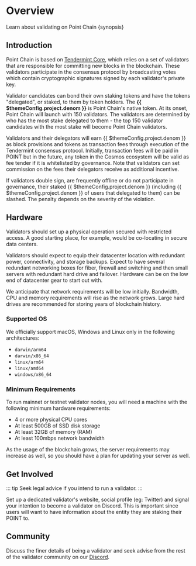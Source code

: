 <!--
order: 1
-->

# Overview

Learn about validating on Point Chain {synopsis}

## Introduction

Point Chain is based on [Tendermint Core](https://github.com/tendermint/tendermint/blob/master/docs/introduction/what-is-tendermint.md), which relies on a set of validators that are responsible for committing new blocks in the blockchain. These validators participate in the consensus protocol by broadcasting votes which contain cryptographic signatures signed by each validator's private key.

Validator candidates can bond their own staking tokens and have the tokens "delegated", or staked, to them by token holders. The **{{ $themeConfig.project.denom }}** is Point Chain's native token. At its onset, Point Chain will launch with 150 validators. The validators are determined by who has the most stake delegated to them - the top 150 validator candidates with the most stake will become Point Chain validators.

Validators and their delegators will earn {{ $themeConfig.project.denom }} as block provisions and tokens as transaction fees through execution of the Tendermint consensus protocol. Initially, transaction fees will be paid in POINT but in the future, any token in the Cosmos ecosystem will be valid as fee tender if it is whitelisted by governance. Note that validators can set commission on the fees their delegators receive as additional incentive.

If validators double sign, are frequently offline or do not participate in governance, their staked {{ $themeConfig.project.denom }} (including {{ $themeConfig.project.denom }} of users that delegated to them) can be slashed. The penalty depends on the severity of the violation.

## Hardware

Validators should set up a physical operation secured with restricted access. A good starting place, for example, would be co-locating in secure data centers.

Validators should expect to equip their datacenter location with redundant power, connectivity, and storage backups. Expect to have several redundant networking boxes for fiber, firewall and switching and then small servers with redundant hard drive and failover. Hardware can be on the low end of datacenter gear to start out with.

We anticipate that network requirements will be low initially. Bandwidth, CPU and memory requirements will rise as the network grows. Large hard drives are recommended for storing years of blockchain history.

### Supported OS

We officially support macOS, Windows and Linux only in the following architectures:

* `darwin/arm64`
* `darwin/x86_64`
* `linux/arm64`
* `linux/amd64`
* `windows/x86_64`

### Minimum Requirements

To run mainnet or testnet validator nodes, you will need a machine with the following minimum hardware requirements:

* 4 or more physical CPU cores
* At least 500GB of SSD disk storage
* At least 32GB of memory (RAM)
* At least 100mbps network bandwidth

As the usage of the blockchain grows, the server requirements may increase as well, so you should have a plan for updating your server as well.

## Get Involved

::: tip
Seek legal advice if you intend to run a validator.
:::

Set up a dedicated validator's website, social profile (eg: Twitter) and signal your intention to become a validator on Discord. This is important since users will want to have information about the entity they are staking their POINT to.

## Community

Discuss the finer details of being a validator and seek advise from the rest of the validator community on our [Discord](https://discord.com/invite/DkH6zxCXWz).
